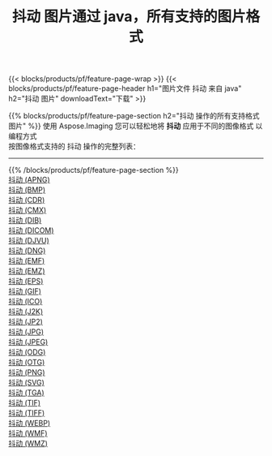 ﻿---
title: 抖动 图片通过 java，所有支持的图片格式 
weight: 3920
url: /zh-hans/java/dither 
lang: zh-hans
langdirlevel: 2
locales: zh-hans,ja,it,ru,de,es,fr,nl,id,lt,pl,pt,vi,tr,ko,zh-hant,ar,hi,th,sv,cs,uk,he
description: 使用 Aspose.Imaging 你可以轻松地通过 java 获取 抖动 图像
---

{{< blocks/products/pf/feature-page-wrap >}}
{{< blocks/products/pf/feature-page-header h1="图片文件 抖动 来自 java" h2="抖动 图片" downloadText="下载" >}}


{{% blocks/products/pf/feature-page-section  h2="抖动 操作的所有支持格式图片" %}}
使用 Aspose.Imaging 您可以轻松地将 **抖动** 应用于不同的图像格式 以编程方式
<br/>
按图像格式支持的 抖动 操作的完整列表：
<hr/>
{{% /blocks/products/pf/feature-page-section %}}
<div class="container-fluid productfamilypage bg-gray">
    <div class="convertypes bg-gray agp-content section">
        <div class="container">
		<div class="row other-converters">
		    <div class='col-md-2 other-converter remove-lp remove-rp'><a href="/imaging/zh-hans/java/dither/apng" >抖动 (APNG)</a></div><div class='col-md-2 other-converter remove-lp remove-rp'><a href="/imaging/zh-hans/java/dither/bmp" >抖动 (BMP)</a></div><div class='col-md-2 other-converter remove-lp remove-rp'><a href="/imaging/zh-hans/java/dither/cdr" >抖动 (CDR)</a></div><div class='col-md-2 other-converter remove-lp remove-rp'><a href="/imaging/zh-hans/java/dither/cmx" >抖动 (CMX)</a></div><div class='col-md-2 other-converter remove-lp remove-rp'><a href="/imaging/zh-hans/java/dither/dib" >抖动 (DIB)</a></div><div class='col-md-2 other-converter remove-lp remove-rp'><a href="/imaging/zh-hans/java/dither/dicom" >抖动 (DICOM)</a></div><div class='col-md-2 other-converter remove-lp remove-rp'><a href="/imaging/zh-hans/java/dither/djvu" >抖动 (DJVU)</a></div><div class='col-md-2 other-converter remove-lp remove-rp'><a href="/imaging/zh-hans/java/dither/dng" >抖动 (DNG)</a></div><div class='col-md-2 other-converter remove-lp remove-rp'><a href="/imaging/zh-hans/java/dither/emf" >抖动 (EMF)</a></div><div class='col-md-2 other-converter remove-lp remove-rp'><a href="/imaging/zh-hans/java/dither/emz" >抖动 (EMZ)</a></div><div class='col-md-2 other-converter remove-lp remove-rp'><a href="/imaging/zh-hans/java/dither/eps" >抖动 (EPS)</a></div><div class='col-md-2 other-converter remove-lp remove-rp'><a href="/imaging/zh-hans/java/dither/gif" >抖动 (GIF)</a></div><div class='col-md-2 other-converter remove-lp remove-rp'><a href="/imaging/zh-hans/java/dither/ico" >抖动 (ICO)</a></div><div class='col-md-2 other-converter remove-lp remove-rp'><a href="/imaging/zh-hans/java/dither/j2k" >抖动 (J2K)</a></div><div class='col-md-2 other-converter remove-lp remove-rp'><a href="/imaging/zh-hans/java/dither/jp2" >抖动 (JP2)</a></div><div class='col-md-2 other-converter remove-lp remove-rp'><a href="/imaging/zh-hans/java/dither/jpg" >抖动 (JPG)</a></div><div class='col-md-2 other-converter remove-lp remove-rp'><a href="/imaging/zh-hans/java/dither/jpeg" >抖动 (JPEG)</a></div><div class='col-md-2 other-converter remove-lp remove-rp'><a href="/imaging/zh-hans/java/dither/odg" >抖动 (ODG)</a></div><div class='col-md-2 other-converter remove-lp remove-rp'><a href="/imaging/zh-hans/java/dither/otg" >抖动 (OTG)</a></div><div class='col-md-2 other-converter remove-lp remove-rp'><a href="/imaging/zh-hans/java/dither/png" >抖动 (PNG)</a></div><div class='col-md-2 other-converter remove-lp remove-rp'><a href="/imaging/zh-hans/java/dither/svg" >抖动 (SVG)</a></div><div class='col-md-2 other-converter remove-lp remove-rp'><a href="/imaging/zh-hans/java/dither/tga" >抖动 (TGA)</a></div><div class='col-md-2 other-converter remove-lp remove-rp'><a href="/imaging/zh-hans/java/dither/tif" >抖动 (TIF)</a></div><div class='col-md-2 other-converter remove-lp remove-rp'><a href="/imaging/zh-hans/java/dither/tiff" >抖动 (TIFF)</a></div><div class='col-md-2 other-converter remove-lp remove-rp'><a href="/imaging/zh-hans/java/dither/webp" >抖动 (WEBP)</a></div><div class='col-md-2 other-converter remove-lp remove-rp'><a href="/imaging/zh-hans/java/dither/wmf" >抖动 (WMF)</a></div><div class='col-md-2 other-converter remove-lp remove-rp'><a href="/imaging/zh-hans/java/dither/wmz" >抖动 (WMZ)</a></div>
                </div>
        </div>
    </div>
</div>
<br/>


